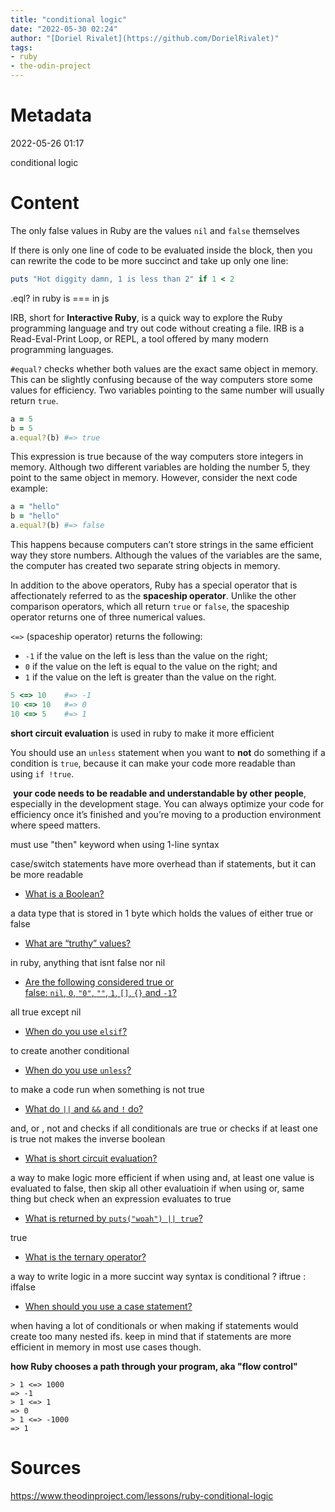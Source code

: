 ```yaml
---
title: "conditional logic"
date: "2022-05-30 02:24"
author: "[Doriel Rivalet](https://github.com/DorielRivalet)"
tags:
- ruby
- the-odin-project
---
```



# Metadata
2022-05-26 01:17

conditional logic

# Content
The only false values in Ruby are the values `nil` and `false` themselves

If there is only one line of code to be evaluated inside the block, then you can rewrite the code to be more succinct and take up only one line:

```ruby
puts "Hot diggity damn, 1 is less than 2" if 1 < 2
```

.eql? in ruby is === in js

 IRB, short for **Interactive Ruby**, is a quick way to explore the Ruby programming language and try out code without creating a file. IRB is a Read-Eval-Print Loop, or REPL, a tool offered by many modern programming languages.
 
 `#equal?` checks whether both values are the exact same object in memory. This can be slightly confusing because of the way computers store some values for efficiency. Two variables pointing to the same number will usually return `true`.

```ruby
a = 5
b = 5
a.equal?(b) #=> true
```

This expression is true because of the way computers store integers in memory. Although two different variables are holding the number 5, they point to the same object in memory. However, consider the next code example:

```ruby
a = "hello"
b = "hello"
a.equal?(b) #=> false
```

This happens because computers can’t store strings in the same efficient way they store numbers. Although the values of the variables are the same, the computer has created two separate string objects in memory.

In addition to the above operators, Ruby has a special operator that is affectionately referred to as the **spaceship operator**. Unlike the other comparison operators, which all return `true` or `false`, the spaceship operator returns one of three numerical values.

`<=>` (spaceship operator) returns the following:

-   `-1` if the value on the left is less than the value on the right;
-   `0` if the value on the left is equal to the value on the right; and
-   `1` if the value on the left is greater than the value on the right.

```ruby
5 <=> 10    #=> -1
10 <=> 10   #=> 0
10 <=> 5    #=> 1
```


**short circuit evaluation** is used in ruby to make it more efficient

You should use an `unless` statement when you want to **not** do something if a condition is `true`, because it can make your code more readable than using `if !true`.

 **your code needs to be readable and understandable by other people**, especially in the development stage. You can always optimize your code for efficiency once it’s finished and you’re moving to a production environment where speed matters.
 
 must use "then" keyword when using 1-line syntax
 
 case/switch statements have more overhead than if statements, but it can be more readable

-   [What is a Boolean?](https://www.theodinproject.com/lessons/ruby-conditional-logic#boolean-logic)

a data type that is stored in 1 byte which holds the values of either true or false

-   [What are “truthy” values?](https://www.theodinproject.com/lessons/ruby-conditional-logic#truthy-and-falsy-in-ruby)

in ruby, anything that isnt false nor nil

-   [Are the following considered true or false: `nil`, `0`, `"0"`, `""`, `1`, `[]`, `{}` and `-1`?](https://www.theodinproject.com/lessons/ruby-conditional-logic#truthy-and-falsy-in-ruby)

all true except nil

-   [When do you use `elsif`?](https://www.theodinproject.com/lessons/ruby-conditional-logic#adding-else-and-elsif)

to create another conditional

-   [When do you use `unless`?](https://www.theodinproject.com/lessons/ruby-conditional-logic#unless-statements)

to make a code run when something is not true

-   [What do `||` and `&&` and `!` do?](https://www.theodinproject.com/lessons/ruby-conditional-logic#logical-operators)

and, or , not
and checks if all conditionals are true
or checks if at least one is true
not makes the inverse boolean

-   [What is short circuit evaluation?](https://www.theodinproject.com/lessons/ruby-conditional-logic#logical-operators)

a way to make logic more efficient
if when using and, at least one value is evaluated to false, then skip all other evaluatioin
if when using or, same thing but check when an expression evaluates to true

-   [What is returned by `puts("woah") || true`?](https://www.eriktrautman.com/posts/ruby-explained-conditionals-and-flow-control)

true

-   [What is the ternary operator?](https://www.theodinproject.com/lessons/ruby-conditional-logic#ternary-operator)

a way to write logic in a more succint way
syntax is conditional ? iftrue : iffalse

-   [When should you use a case statement?](https://www.theodinproject.com/lessons/ruby-conditional-logic#case-statements)

when having a lot of conditionals or when making if statements would create too many nested ifs. keep in mind that if statements are more efficient in memory in most use cases though.

**how Ruby chooses a path through your program, aka "flow control"**

```
> 1 <=> 1000
=> -1
> 1 <=> 1
=> 0
> 1 <=> -1000
=> 1
```



# Sources
https://www.theodinproject.com/lessons/ruby-conditional-logic

